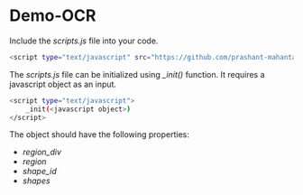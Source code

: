 # Demo-OCR

Include the *scripts.js* file into your code.
```sh
<script type="text/javascript" src="https://github.com/prashant-mahanta/demo-ocr/blob/master/scripts.js"></script>
```
 
 The *scripts.js* file can be initialized using *_init()* function. It requires a javascript object as an input.
 ```sh
 <script type="text/javascript">
     _init(<javascript object>)
 </script>
 ```
 
 The object should have the following properties:   
 * *region_div*
 * *region*
 * *shape_id*
 * *shapes*
